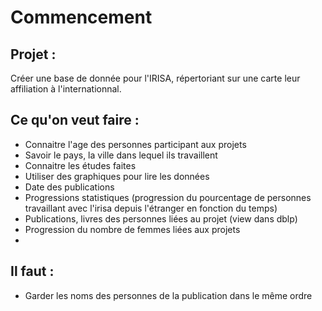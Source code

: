 # Commencement

## Projet : 

Créer une base de donnée pour l'IRISA, répertoriant sur une carte leur affiliation à l'internationnal.


## Ce qu'on veut faire :

- Connaitre l'age des personnes participant aux projets
- Savoir le pays, la ville dans lequel ils travaillent
- Connaitre les études faites
- Utiliser des graphiques pour lire les données
- Date des publications
- Progressions statistiques (progression du pourcentage de personnes travaillant avec l'irisa depuis l'étranger en fonction du temps)
- Publications, livres des personnes liées au projet (view dans dblp)
- Progression du nombre de femmes liées aux projets
- 

## Il faut :

- Garder les noms des personnes de la publication dans le même ordre